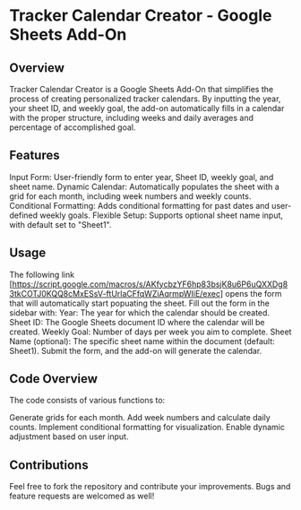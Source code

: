 # Tracker Calendar Creator - Google Sheets Add-On
## Overview
Tracker Calendar Creator is a Google Sheets Add-On that simplifies the process of creating personalized tracker calendars. By inputting the year, your sheet ID, and weekly goal, the add-on automatically fills in a calendar with the proper structure, including weeks and daily averages and percentage of accomplished goal.

## Features
Input Form: User-friendly form to enter year, Sheet ID, weekly goal, and sheet name.
Dynamic Calendar: Automatically populates the sheet with a grid for each month, including week numbers and weekly counts.
Conditional Formatting: Adds conditional formatting for past dates and user-defined weekly goals.
Flexible Setup: Supports optional sheet name input, with default set to "Sheet1".

## Usage
The following link
[https://script.google.com/macros/s/AKfycbzYF6hp83bsjK8u6P6uQXXDg83tkCOTJ0KQQ8cMxESsV-ftUrlaCFfqWZiAqrmpWIiE/exec]
opens the form that will automatically start popuating the sheet.
Fill out the form in the sidebar with:
Year: The year for which the calendar should be created.
Sheet ID: The Google Sheets document ID where the calendar will be created.
Weekly Goal: Number of days per week you aim to complete.
Sheet Name (optional): The specific sheet name within the document (default: Sheet1).
Submit the form, and the add-on will generate the calendar.
## Code Overview
The code consists of various functions to:

Generate grids for each month.
Add week numbers and calculate daily counts.
Implement conditional formatting for visualization.
Enable dynamic adjustment based on user input.
## Contributions
Feel free to fork the repository and contribute your improvements. Bugs and feature requests are welcomed as well!
